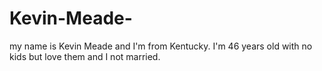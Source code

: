 # Kevin-Meade-
my name is Kevin Meade and I'm from Kentucky. I'm 46 years old with no kids but love them and I not married. 
